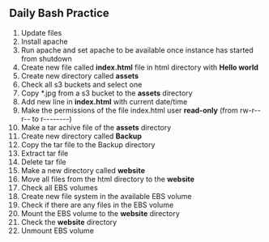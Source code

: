 ## Daily Bash Practice

1. Update files
1. Install apache
2. Run apache and set apache to be available once instance has started from shutdown
3. Create new file called **index.html** file in html directory with **Hello world**
4. Create new directory called **assets**
5. Check all s3 buckets and select one 
6. Copy *.jpg from a s3 bucket to the **assets** directory
6. Add new line in **index.html** with current date/time
7. Make the permissions of the file index.html user **read-only** (from rw-r--r-- to r--------)
8. Make a tar achive file of the **assets** directory
9. Create new directory called **Backup**
10. Copy the tar file to the Backup directory
11. Extract tar file
12. Delete tar file
13. Make a new directory called **website**
14. Move all files from the html directory to the **website**
15. Check all EBS volumes
16. Create new file system in the available EBS volume
17. Check if there are any files in the EBS volume
18. Mount the EBS volume to the **website** directory
19. Check the **website** directory
20. Unmount EBS volume
